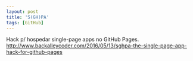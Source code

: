 ```yaml
---
layout: post
title: 'S(GH)PA'
tags: [GitHub]
---
```


Hack p/ hospedar single-page apps no GitHub Pages.<br>
<http://www.backalleycoder.com/2016/05/13/sghpa-the-single-page-app-hack-for-github-pages>
